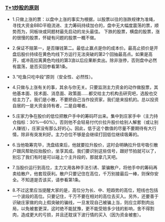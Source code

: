 ### [T+1炒股的原则](http://baike.baidu.com/item/T%2B1)
- 1.只做上涨的票：以盘中上涨的事实为根据，以股票以往的涨跌规律为准绳，寻找大资金BBD平稳流进、主力筹码持续加仓的，盘中无大幅度震荡的票，顺势而为，同板块或同题材最先启动的龙头最佳。
下跌的股票，横盘的股票，涨的很慢的股票，怀疑有问题的股票一概不做。
- 2.保证不赔第一，是否赚钱第二。最低止赢点是你的成本价。最高止损价是开盘后股价持续在黄色均线下方运行无法突破的第2个回抽最高点。如果是高开，或冲高拉离黄色均线的第3浪以后应果断卖出。除非涨停，否则盘中必然有震荡，是否买回参看第1条。
- 3.“吃鱼只吃中段”原则（安全性、必然性）。
- 4.只做与上涨有关的事，其余与你无关。只要监测主力资金的动作做股票，其他基本面、技术面、消息面、政策面......都交给主力机构去研究吧，选股也交给主力了。我们是小散，不要把自己当作投资家，我们是来投机的。总以投资自居的一是大资金持有者，二是自嘲者。
- 5.庄家力争在股价的低位把散户手中的筹码吓出来。集中到庄家手中（主力持仓指标：30%—60%）。否则他不会轻易付代价拉升股价给别人解套（或让别人赚钱），庄家没有那么好的心。因此，低于这个数值的尽量不要期待有大行情，除非有突发利好。主力仓位不够是会继续打回低位继续吸筹的。

- 6.当他吸筹完毕，洗盘结束后，他就要拉升股价，这时会明确拉升信号吸引散户跟风帮助拉抬股价，坐享其成。我们要识别这些信号，跟好节拍就可以了，别忘了我们有时是可以碰上个主升段的，那就拿几天吧。
- 7.当股价运行到高位，主力又用各种手法引诱、蒙骗散户，将他手中的筹码再卖给散户，他套现获利。散户只要记住在高位，千万别接最后一棒，则保你安全。不知道是否该买，请参看第1条。
- 8.不过这里应当提醒大家的是，高位分为长、中、短趋势的高位，短线也包括一个波段的高位。只要记住，千万不要在相对的高位去买入。另外，还要善于识破庄家做的向上假突破的骗线，一旦发现自己被骗上当，则应立即割肉出局，以免被套更深，这时绝不能犹豫，更不能受赔多少钱的影响，舍不得割肉，造成更大的亏损，并且还耽误下波行情的买入（因为资金被套）。

